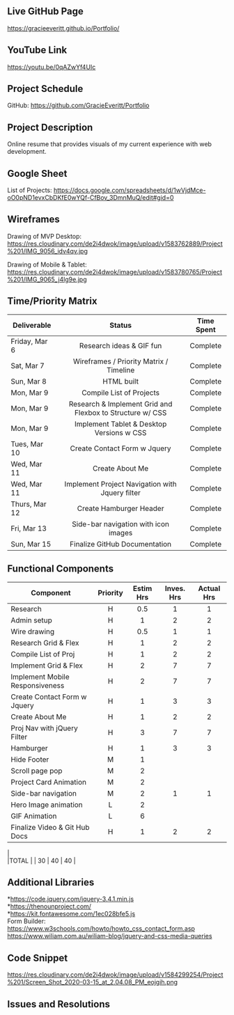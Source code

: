 ## Live GitHub Page
https://gracieeveritt.github.io/Portfolio/

## YouTube Link
https://youtu.be/0qAZwYf4UIc

## Project Schedule
GitHub: https://github.com/GracieEveritt/Portfolio

## Project Description
Online resume that provides visuals of my current experience with web development.

## Google Sheet
List of Projects: https://docs.google.com/spreadsheets/d/1wVjdMce-oO0pND1evxCbDKfE0wYQf-CfBov_3DmnMuQ/edit#gid=0

## Wireframes

Drawing of MVP Desktop: https://res.cloudinary.com/de2i4dwok/image/upload/v1583762889/Project%201/IMG_9056_idv4qv.jpg  

Drawing of Mobile & Tablet: https://res.cloudinary.com/de2i4dwok/image/upload/v1583780765/Project%201/IMG_9065_j4lg9e.jpg

## Time/Priority Matrix 

|Deliverable	| Status	| Time Spent |
| --- | :---: |  :---: | 
| Friday, Mar 6 | Research ideas & GIF fun	| Complete 	| 1 hr |
| Sat, Mar 7 | Wireframes / Priority Matrix / Timeline	| Complete	| 3 hrs |
| Sun, Mar 8 | HTML built	| Complete | 30 min |
| Mon, Mar 9 | Compile List of Projects	| Complete | 3 hrs |
| Mon, Mar 9 | Research & Implement Grid and Flexbox to Structure w/ CSS	| Complete | 7.5 hrs |	
| Mon, Mar 9 | Implement Tablet & Desktop Versions w CSS | Complete | 7 hrs |		
| Tues, Mar 10 | Create Contact Form w Jquery	| Complete | 3 hrs |
| Wed, Mar 11 | Create About Me	 | Complete | 2 hrs |		
| Wed, Mar 11 | Implement Project Navigation with Jquery filter | Complete | 7 hrs |
| Thurs, Mar 12 | Create Hamburger Header | Complete  | 3 hrs |		
| Fri, Mar 13 | Side-bar navigation with icon images	 | Complete | 1 hr |		
 Sun, Mar 15 | Finalize GitHub Documentation  | Complete | 2 hrs |		

## Functional Components

| Component | Priority	| Estim Hrs |	Inves. Hrs	| Actual Hrs|
| --- | :---: |  :---: | :---: | :---: |
| Research |	H	| 0.5	| 1 |	1 |
| Admin setup	| H	| 1	| 2	| 2 |
| Wire drawing	| H |	0.5	| 1	| 1 |
| Research Grid & Flex 	| H	| 1	| 2	| 2 |
| Compile List of Proj	| H	| 1	| 2 | 2 |
| Implement Grid & Flex	| H	| 2	| 7 | 7 |
| Implement Mobile Responsiveness	| H	| 2 | 7 | 7 |		
| Create Contact Form w Jquery	| H |	1 | 3 | 3 |	
| Create About Me	| H |	1 | 2 | 2 |	
| Proj Nav with jQuery Filter	| H |	3 | 7 | 7 |	
| Hamburger	| H |	1 | 3 | 3 |	
| Hide Footer	| M |	1 |  |  |	
| Scroll page pop	| M |	2 |  |  |		
| Project Card Animation	| M |	2 |  |  |		
| Side-bar navigation	| M |	2 | 1 | 1 |		
| Hero Image animation | L |	2 |  |  |	
| GIF Animation	| L |	6 |  |  |	
| Finalize Video & Git Hub Docs	| H |	1 | 2 | 2 |	
|				
|TOTAL |	| 30	| 40 |	40 |   

## Additional Libraries
*https://code.jquery.com/jquery-3.4.1.min.js    
*https://thenounproject.com/  
*https://kit.fontawesome.com/1ec028bfe5.js  
Form Builder: https://www.w3schools.com/howto/howto_css_contact_form.asp  
https://www.wiliam.com.au/wiliam-blog/jquery-and-css-media-queries  

## Code Snippet

https://res.cloudinary.com/de2i4dwok/image/upload/v1584299254/Project%201/Screen_Shot_2020-03-15_at_2.04.08_PM_eojgih.png

## Issues and Resolutions

